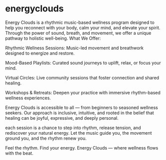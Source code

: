 # energyclouds
Energy Clouds is a rhythmic music-based wellness program designed to help you reconnect with your body, calm your mind, and elevate your spirit. Through the power of sound, breath, and movement, we offer a unique pathway to holistic well-being.
What We Offer:

Rhythmic Wellness Sessions: Music-led movement and breathwork designed to energize and restore.

Mood-Based Playlists: Curated sound journeys to uplift, relax, or focus your mind.

Virtual Circles: Live community sessions that foster connection and shared healing.

Workshops & Retreats: Deepen your practice with immersive rhythm-based wellness experiences.

Energy Clouds is accessible to all — from beginners to seasoned wellness seekers. Our approach is inclusive, intuitive, and rooted in the belief that healing can be joyful, expressive, and deeply personal.

 each session is a chance to step into rhythm, release tension, and rediscover your natural energy. Let the music guide you, the movement ground you, and the rhythm renew you.

Feel the rhythm. Find your energy. Energy Clouds — where wellness flows with the beat.
